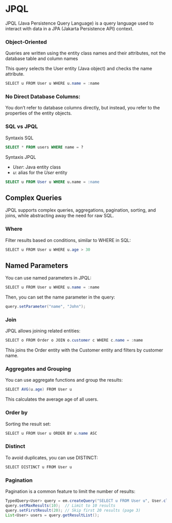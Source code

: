 # JPQL

JPQL (Java Persistence Query Language) is a query language used to interact with data in a JPA (Jakarta Persistence API) context.

### Object-Oriented

Queries are written using the entity class names and their attributes, not the database table and column names

This query selects the User entity (Java object) and checks the name attribute.

```java
SELECT u FROM User u WHERE u.name = :name
```

### No Direct Database Columns:

You don’t refer to database columns directly, but instead, you refer to the properties of the entity objects.

### SQL vs JPQL

Syntaxis SQL

```sql
SELECT * FROM users WHERE name = ?
```

Syntaxis JPQL

- _User_: Java entity class
- _u_: alias for the _User_ entity

```sql
SELECT u FROM User u WHERE u.name = :name
```

## Complex Queries

JPQL supports complex queries, aggregations, pagination, sorting, and joins, while abstracting away the need for raw SQL.

### Where

Filter results based on conditions, similar to WHERE in SQL:

```java
SELECT u FROM User u WHERE u.age > 30
```

## Named Parameters

You can use named parameters in JPQL:

```java
SELECT u FROM User u WHERE u.name = :name
```

Then, you can set the name parameter in the query:

```java
query.setParameter("name", "John");
```

### Join

JPQL allows joining related entities:

```java
SELECT o FROM Order o JOIN o.customer c WHERE c.name = :name
```

This joins the Order entity with the Customer entity and filters by customer name.

### Aggregates and Grouping

You can use aggregate functions and group the results:

```java
SELECT AVG(u.age) FROM User u
```

This calculates the average age of all users.

### Order by

Sorting the result set:

```java
SELECT u FROM User u ORDER BY u.name ASC
```

### Distinct

To avoid duplicates, you can use DISTINCT:

```java
SELECT DISTINCT u FROM User u
```

### Pagination

Pagination is a common feature to limit the number of results:

```java
TypedQuery<User> query = em.createQuery("SELECT u FROM User u", User.class);
query.setMaxResults(10);  // Limit to 10 results
query.setFirstResult(20); // Skip first 20 results (page 3)
List<User> users = query.getResultList();
```
